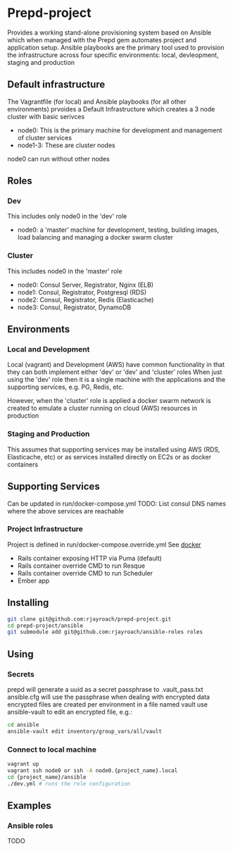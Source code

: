 # Prepd-project

Provides a working stand-alone provisioning system based on Ansible which when managed with the Prepd gem
automates project and application setup. Ansible playbooks are the primary tool used to provision the
infrastructure across four specific environments: local, devleopment, staging and production

## Default infrastructure

The Vagrantfile (for local) and Ansible playbooks (for all other environments) prvoides a Default Infrastructure
which creates a 3 node cluster with basic serivces

- node0: This is the primary machine for development and management of cluster services
- node1-3: These are cluster nodes

node0 can run without other nodes


## Roles

### Dev

This includes only node0 in the 'dev' role

- node0: a 'master' machine for development, testing, building images, load balancing and managing a docker swarm cluster

### Cluster

This includes node0 in the 'master' role

- node0: Consul Server, Registrator, Nginx (ELB)
- node1: Consul, Registrator, Postgresql (RDS)
- node2: Consul, Registrator, Redis (Elasticache)
- node3: Consul, Registrator, DynamoDB

## Environments

### Local and Development

Local (vagrant) and Development (AWS) have common functionality in that they can both implement either 'dev' or 'dev' and 'cluster' roles
When just using the 'dev' role then it is a single machine with the applications and the supporting services, e.g. PG, Redis, etc.

However, when the 'cluster' role is applied a docker swarm network is created to emulate a cluster running on cloud (AWS) resources in production


### Staging and Production

This assumes that supporting services may be installed using AWS (RDS, Elasticache, etc) or as services installed directly on EC2s or as docker
containers


## Supporting Services

Can be updated in run/docker-compose.yml
TODO: List consul DNS names where the above services are reachable

### Project Infrastructure

Project is defined in run/docker-compose.override.yml See [docker](https://docs.docker.com/compose/extends/)
- Rails container exposing HTTP via Puma (default)
- Rails container override CMD to run Resque
- Rails container override CMD to run Scheduler
- Ember app


## Installing

```bash
git clone git@github.com:rjayroach/prepd-project.git
cd prepd-project/ansible
git submodule add git@github.com:rjayroach/ansible-roles roles
```

## Using

### Secrets
prepd will generate a uuid as a secret passphrase to .vault_pass.txt
ansible.cfg will use the passphrase when dealing with encrypted data
encrypted files are created per environment in a file named vault
use ansible-vault to edit an encrypted file, e.g.:

```bash
cd ansible
ansible-vault edit inventory/group_vars/all/vault
```

### Connect to local machine

```bash
vagrant up
vagrant ssh node0 or ssh -A node0.{project_name}.local
cd {project_name}/ansible
./dev.yml # runs the role configuration
```


## Examples

### Ansible roles

TODO
